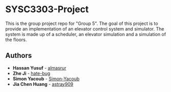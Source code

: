 # SYSC3303-Project

This is the group project repo for "Group 5".
The goal of this project is to provide an implementation of an elevator control system and simulator.
The system is made up of a scheduler, an elevator simulation and a simulation of the floors.

## Authors

* **Hassan Yusuf** - [almasrur](https://github.com/almasrur)
* **Zhe Ji** - [hate-bug](https://github.com/hate-bug)
* **Simon Yacoub** - [Simon-Yacoub](https://github.com/Simon-Yacoub)
* **Jia Chen Huang** - [astray909](https://github.com/Astray909)
